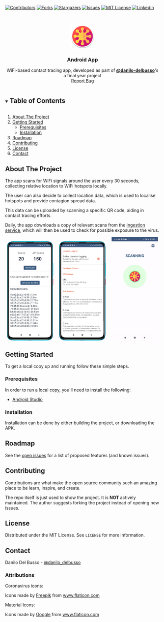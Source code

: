 [![Contributors][contributors-shield]][contributors-url]
[![Forks][forks-shield]][forks-url]
[![Stargazers][stars-shield]][stars-url]
[![Issues][issues-shield]][issues-url]
[![MIT License][license-shield]][license-url]
[![LinkedIn][linkedin-shield]][linkedin-url]

<!-- PROJECT LOGO -->
<br />
<p align="center">
  <a href="https://github.com/wifi-tracing/android-app">
    <img src="docs/icon.png" alt="Logo" width="80" height="80">
  </a>

  <h3 align="center">Android App</h3>

  <p align="center">
    WiFi-based contact tracing app, developed as part of <a href="https://github.com/danilo-delbusso"><b>@danilo-delbusso</b></a>'s a final year project
    <br />
    <a href="https://github.com/wifi-tracing/android-app/issues">Report Bug</a>
  </p>
</p>


<!-- TABLE OF CONTENTS -->
<details open="open">
  <summary><h2 style="display: inline-block">Table of Contents</h2></summary>
  <ol>
    <li>
      <a href="#about-the-project">About The Project</a>
    </li>
    <li>
      <a href="#getting-started">Getting Started</a>
      <ul>
        <li><a href="#prerequisites">Prerequisites</a></li>
        <li><a href="#installation">Installation</a></li>
      </ul>
    </li>
    <li><a href="#roadmap">Roadmap</a></li>
    <li><a href="#contributing">Contributing</a></li>
    <li><a href="#license">License</a></li>
    <li><a href="#contact">Contact</a></li>
  </ol>
</details>


## About The Project

The app scans for WiFi signals around the user every 30 seconds, collecting relative location to WiFi hotspots locally.

The user can also decide to collect location data, which is used to localise hotspots and provide contagion spread data.

This data can be uploaded by scanning a specific QR code, aiding in contact tracing efforts.

Daily, the app downloads a copy of relevant scans from the [ingestion service](https://www.github.com/wifi-tracing/server), which will then be used to check for possible exposure to the virus.

<p align="center">
  <img alt="upload data page" src="docs/screenshot-1.png" width="30%">
&nbsp; &nbsp; 
  <img alt="developer settings page" src="docs/screenshot-2.png" width="30%">
  &nbsp; &nbsp;
    <img alt="main page" src="docs/screenshot-3.gif" width="30%">

</p>

<!-- GETTING STARTED -->
## Getting Started

To get a local copy up and running follow these simple steps.

### Prerequisites

In order to run a local copy, you'll need to install the following:

* [Android Studio](https://developer.android.com/studio/install)

### Installation

Installation can be done by either building the project, or downloading the APK.

<!-- ROADMAP -->
## Roadmap

See the [open issues](https://github.com/wifi-tracing/android-app/issues) for a list of proposed features (and known issues).


<!-- CONTRIBUTING -->
## Contributing

Contributions are what make the open source community such an amazing place to be learn, inspire, and create.


The repo itself is just used to show the project. It is **NOT** actively maintained. The author suggests forking the project instead of opening new issues.

<!-- LICENSE -->
## License

Distributed under the MIT License. See `LICENSE` for more information.

<!-- CONTACT -->
## Contact

Danilo Del Busso - [@danilo_delbusso](https://twitter.com/danilo_delbusso)


### Attributions

Coronavirus icons:
<div>Icons made by <a href="https://www.freepik.com" title="Freepik">Freepik</a> from <a href="https://www.flaticon.com/" title="Flaticon">www.flaticon.com</a></div>

Material Icons:
<div>Icons made by <a href="https://www.flaticon.com/authors/google" title="Google">Google</a> from <a href="https://www.flaticon.com/" title="Flaticon">www.flaticon.com</a></div>

<!-- MARKDOWN LINKS & IMAGES -->
<!-- https://www.markdownguide.org/basic-syntax/#reference-style-links -->
[contributors-shield]: https://img.shields.io/github/contributors/wifi-tracing/android-app.svg?style=for-the-badge
[contributors-url]: https://github.com/wifi-tracing/android-app/graphs/contributors
[forks-shield]: https://img.shields.io/github/forks/wifi-tracing/android-app.svg?style=for-the-badge
[forks-url]: https://github.com/wifi-tracing/android-app/network/members
[stars-shield]: https://img.shields.io/github/stars/wifi-tracing/android-app.svg?style=for-the-badge
[stars-url]: https://github.com/wifi-tracing/android-app/stargazers
[issues-shield]: https://img.shields.io/github/issues/wifi-tracing/android-app.svg?style=for-the-badge
[issues-url]: https://github.com/wifi-tracing/android-app/issues
[license-shield]: https://img.shields.io/github/license/wifi-tracing/android-app.svg?style=for-the-badge
[license-url]: https://github.com/wifi-tracing/android-app/blob/master/LICENSE.txt
[linkedin-shield]: https://img.shields.io/badge/-LinkedIn-black.svg?style=for-the-badge&logo=linkedin&colorB=555
[linkedin-url]: https://www.linkedin.com/in/danilo-delbusso/
